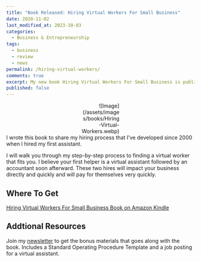 ```yaml
---
title: "Book Released: Hiring Virtual Workers For Small Business"
date: 2020-11-02
last_modified_at: 2023-10-03
categories:
  - Business & Entrepreneurship
tags:
  - business
  - review
  - news
permalink: /hiring-virtual-workers/
comments: true
excerpt: My new book Hiring Virtual Workers For Small Business is published
published: false
---
```

<div style="width:20%; margin:0 auto;" align="right" markdown="1">
![Image](/assets/images/books/Hiring-Virtual-Workers.webp)
</div>
I wrote this book to share my hiring process that I’ve developed since 2000 when I hired my first assistant. 

I will walk you through my step-by-step process to finding a virtual worker that fits you. I believe your first helper is a virtual assistant followed by an accountant soon afterward. These two hires will impact your business directly and quickly and will pay for themselves very quickly.

## Where To Get

[Hiring Virtual Workers For Small Business Book on Amazon Kindle](https://amzn.to/2FvAxx9)

## Addtional Resources
Join my [newsletter](/newsletter/) to get the bonus materials that goes along with the book. Includes a Standard Operating Procedure Template and a job posting for a virtual assistant.